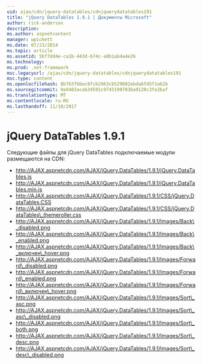 ```yaml
---
uid: ajax/cdn/jquery-datatables/cdnjquerydatatables191
title: "jQuery DataTables 1.9.1 | Документы Microsoft"
author: rick-anderson
description: 
ms.author: aspnetcontent
manager: wpickett
ms.date: 07/23/2014
ms.topic: article
ms.assetid: 5bf7dd4e-ca1b-443d-b74c-a8b1ab4a4e26
ms.technology: 
ms.prod: .net-framework
msc.legacyurl: /ajax/cdn/jquery-datatables/cdnjquerydatatables191
msc.type: content
ms.openlocfilehash: 8b763fbbec8fcb2963cb529802ebda6fd5f1a62b
ms.sourcegitcommit: 9a9483aceb34591c97451997036a9120c3fe2baf
ms.translationtype: MT
ms.contentlocale: ru-RU
ms.lasthandoff: 11/10/2017
---
```

<a name="jquery-datatables-191"></a>jQuery DataTables 1.9.1
====================
Следующие файлы для jQuery DataTables подключаемые модули размещаются на CDN:

- http://AJAX.aspnetcdn.com/AJAX/jQuery.DataTables/1.9.1/jQuery.DataTables.js
- http://AJAX.aspnetcdn.com/AJAX/jQuery.DataTables/1.9.1/jQuery.DataTables.min.js
- http://AJAX.aspnetcdn.com/AJAX/jQuery.DataTables/1.9.1/CSS/jQuery.DataTables.CSS
- http://AJAX.aspnetcdn.com/AJAX/jQuery.DataTables/1.9.1/CSS/jQuery.DataTables\_themeroller.css
- http://AJAX.aspnetcdn.com/AJAX/jQuery.DataTables/1.9.1/Images/Back\_disabled.png
- http://AJAX.aspnetcdn.com/AJAX/jQuery.DataTables/1.9.1/Images/Back\_enabled.png
- http://AJAX.aspnetcdn.com/AJAX/jQuery.DataTables/1.9.1/Images/Back\_включен\_hover.png
- http://AJAX.aspnetcdn.com/AJAX/jQuery.DataTables/1.9.1/Images/Forward\_disabled.png
- http://AJAX.aspnetcdn.com/AJAX/jQuery.DataTables/1.9.1/Images/Forward\_enabled.png
- http://AJAX.aspnetcdn.com/AJAX/jQuery.DataTables/1.9.1/Images/Forward\_включен\_hover.png
- http://AJAX.aspnetcdn.com/AJAX/jQuery.DataTables/1.9.1/Images/Sort\_asc.png
- http://AJAX.aspnetcdn.com/AJAX/jQuery.DataTables/1.9.1/Images/Sort\_asc\_disabled.png
- http://AJAX.aspnetcdn.com/AJAX/jQuery.DataTables/1.9.1/Images/Sort\_both.png
- http://AJAX.aspnetcdn.com/AJAX/jQuery.DataTables/1.9.1/Images/Sort\_desc.png
- http://AJAX.aspnetcdn.com/AJAX/jQuery.DataTables/1.9.1/Images/Sort\_desc\_disabled.png
